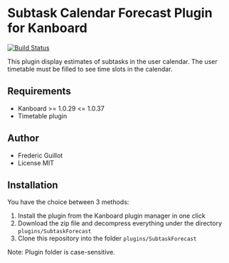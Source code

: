 Subtask Calendar Forecast Plugin for Kanboard
=============================================

[![Build Status](https://travis-ci.org/kanboard/plugin-subtask-forecast.svg?branch=master)](https://travis-ci.org/kanboard/plugin-subtask-forecast)

This plugin display estimates of subtasks in the user calendar.
The user timetable must be filled to see time slots in the calendar.

Requirements
------------

- Kanboard >= 1.0.29 <= 1.0.37
- Timetable plugin

Author
------

- Frederic Guillot
- License MIT

Installation
------------

You have the choice between 3 methods:

1. Install the plugin from the Kanboard plugin manager in one click
2. Download the zip file and decompress everything under the directory `plugins/SubtaskForecast`
3. Clone this repository into the folder `plugins/SubtaskForecast`

Note: Plugin folder is case-sensitive.
